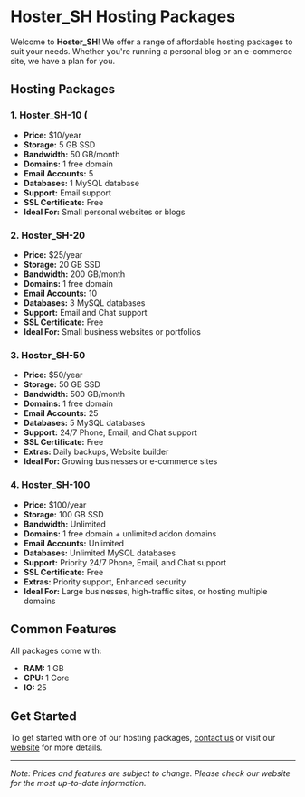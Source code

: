 # Hoster_SH Hosting Packages

Welcome to **Hoster_SH**! We offer a range of affordable hosting packages to suit your needs. Whether you're running a personal blog or an e-commerce site, we have a plan for you.

## Hosting Packages

### 1. Hoster_SH-10 (

- **Price:** $10/year
- **Storage:** 5 GB SSD
- **Bandwidth:** 50 GB/month
- **Domains:** 1 free domain
- **Email Accounts:** 5
- **Databases:** 1 MySQL database
- **Support:** Email support
- **SSL Certificate:** Free
- **Ideal For:** Small personal websites or blogs

### 2. Hoster_SH-20

- **Price:** $25/year
- **Storage:** 20 GB SSD
- **Bandwidth:** 200 GB/month
- **Domains:** 1 free domain
- **Email Accounts:** 10
- **Databases:** 3 MySQL databases
- **Support:** Email and Chat support
- **SSL Certificate:** Free
- **Ideal For:** Small business websites or portfolios

### 3. Hoster_SH-50

- **Price:** $50/year
- **Storage:** 50 GB SSD
- **Bandwidth:** 500 GB/month
- **Domains:** 1 free domain
- **Email Accounts:** 25
- **Databases:** 5 MySQL databases
- **Support:** 24/7 Phone, Email, and Chat support
- **SSL Certificate:** Free
- **Extras:** Daily backups, Website builder
- **Ideal For:** Growing businesses or e-commerce sites

### 4. Hoster_SH-100

- **Price:** $100/year
- **Storage:** 100 GB SSD
- **Bandwidth:** Unlimited
- **Domains:** 1 free domain + unlimited addon domains
- **Email Accounts:** Unlimited
- **Databases:** Unlimited MySQL databases
- **Support:** Priority 24/7 Phone, Email, and Chat support
- **SSL Certificate:** Free
- **Extras:** Priority support, Enhanced security
- **Ideal For:** Large businesses, high-traffic sites, or hosting multiple domains

## Common Features

All packages come with:
- **RAM:** 1 GB
- **CPU:** 1 Core
- **IO:** 25

## Get Started

To get started with one of our hosting packages, [contact us](#) or visit our [website](#) for more details.

---

*Note: Prices and features are subject to change. Please check our website for the most up-to-date information.*
